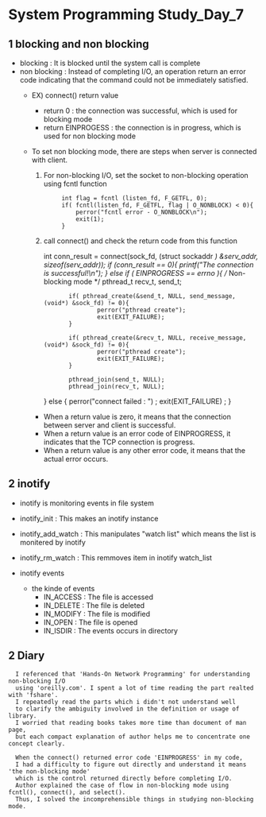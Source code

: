# System Programming Study_Day_7

## 1 blocking and non blocking

   - blocking : It is blocked until the system call is complete
   - non blocking : Instead of completing I/O, an operation return an error code 
                    indicating that the command could not be immediately satisfied.
     * EX) connect() return value
          - return 0 : the connection was successful, which is used for blocking mode
          - return EINPROGESS : the connection is in progress, which is used for non blocking mode
      
     * To set non blocking mode, there are steps when server is connected with client.
        
        1. For non-blocking I/O, set the socket to non-blocking operation using fcntl function
            
                    int flag = fcntl (listen_fd, F_GETFL, 0);
                    if( fcntl(listen_fd, F_GETFL, flag | O_NONBLOCK) < 0){
                        perror("fcntl error - O_NONBLOCK\n");
                        exit(1);
                    }
              
        2. call connect() and check the return code from this function
        
              int conn_result = connect(sock_fd, (struct sockaddr *) &serv_addr, sizeof(serv_addr));
              if (conn_result == 0){
                      printf("The connection is successful!\n");
              }
              else if ( EINPROGRESS == errno ){ /* Non-blocking mode */
                      pthread_t recv_t, send_t;

                      if( pthread_create(&send_t, NULL, send_message, (void*) &sock_fd) != 0){
                              perror("pthread create");
                              exit(EXIT_FAILURE);
                      }

                      if( pthread_create(&recv_t, NULL, receive_message, (void*) &sock_fd) != 0){
                              perror("pthread create");
                              exit(EXIT_FAILURE);
                      }

                      pthread_join(send_t, NULL);
                      pthread_join(recv_t, NULL);

              } else {
                      perror("connect failed : ") ;
                      exit(EXIT_FAILURE) ;
              }
              
        * When a return value is zero, it means that the connection between server and client is successful.
        * When a return value is an error code of EINPROGRESS, it indicates that the TCP connection is progress.
        * When a return value is any other error code, it means that the actual error occurs.

        
           

## 2 inotify

  - inotify is monitoring events in file system
  - inotify_init : This makes an inotify instance
  - inotify_add_watch : This manipulates "watch list" which means the list is monitered by inotify
  - inotify_rm_watch : This remmoves item in inotify watch_list
 
  - inotify events
    - the kinde of events
      * IN_ACCESS : The file is accessed
      * IN_DELETE : The file is deleted
      * IN_MODIFY : The file is modified
      * IN_OPEN : The file is opened
      * IN_ISDIR : The events occurs in directory


## 2 Diary

      I referenced that 'Hands-On Network Programming' for understanding non-blocking I/O 
      using 'oreilly.com'. I spent a lot of time reading the part realted with 'fshare'. 
      I repeatedly read the parts which i didn't not understand well 
      to clarify the ambiguity involved in the definition or usage of library. 
      I worried that reading books takes more time than document of man page, 
      but each compact explanation of author helps me to concentrate one concept clearly.
      
      When the connect() returned error code 'EINPROGRESS' in my code, 
      I had a difficulty to figure out directly and understand it means 'the non-blocking mode' 
      which is the control returned directly before completing I/O. 
      Author explained the case of flow in non-blocking mode using fcntl(), connect(), and select().
      Thus, I solved the incomprehensible things in studying non-blocking mode.
      
